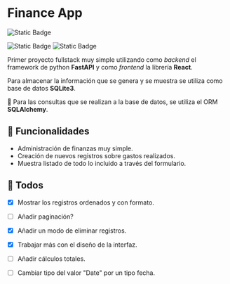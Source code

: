 # Finance App

![Static Badge](https://img.shields.io/badge/Status-En_desarrollo-green) 

![Static Badge](https://img.shields.io/badge/version-18.2.0-blue?logo=react)
![Static Badge](https://img.shields.io/badge/version-3.11.0-blue?logo=python)

Primer proyecto fullstack muy simple utilizando como *backend* el framework de python **FastAPI** y como *frontend* la librería **React**.

Para almacenar la información que se genera y se muestra se utiliza como base de datos **SQLite3**.

🧲 Para las consultas que se realizan a la base de datos, se utiliza el ORM **SQLAlchemy**. 

## 🔨 Funcionalidades
* Administración de finanzas muy simple.
* Creación de nuevos registros sobre gastos realizados.
* Muestra listado de todo lo incluido a través del formulario.

## 🚧 Todos
- [x] Mostrar los registros ordenados y con formato.
- [ ] Añadir paginación?
- [x] Añadir un modo de eliminar registros.
- [x] Trabajar más con el diseño de la interfaz.
- [ ] Añadir cálculos totales.
- [ ] Cambiar tipo del valor "Date" por un tipo fecha. 

